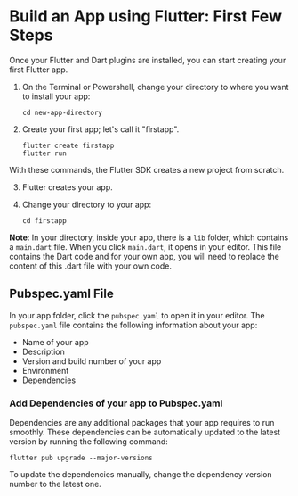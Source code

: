 # Build an App using Flutter: First Few Steps

Once your Flutter and Dart plugins are installed, you can start creating your first Flutter app.
 
 
1. On the Terminal or Powershell, change your directory to where you want to install your app:
   ```
   cd new-app-directory
   ```
2. Create your first app; let's call it "firstapp".
   ```
   flutter create firstapp
   flutter run
   ```
With these commands, the Flutter SDK creates a new project from scratch.
 
3. Flutter creates your app.
 
4. Change your directory to your app:
 
   ```
   cd firstapp
   ```
 
**Note**: In your directory, inside your app, there is a `lib` folder, which contains a `main.dart` file. When you click `main.dart`, it opens in your editor. This file contains the Dart code and for your own app, you will need to replace the content of this .dart file with your own code.
 
## Pubspec.yaml File
 
In your app folder, click the `pubspec.yaml` to open it in your editor. The `pubspec.yaml` file contains the following information about your app:
 
- Name of your app
- Description
- Version and build number of your app
- Environment
- Dependencies
 
### Add Dependencies of your app to Pubspec.yaml
 
Dependencies are any additional packages that your app requires to run smoothly. These dependencies can be automatically updated to the latest version by running the following command:
 
```
flutter pub upgrade --major-versions
```
To update the dependencies manually, change the dependency version number to the latest one.